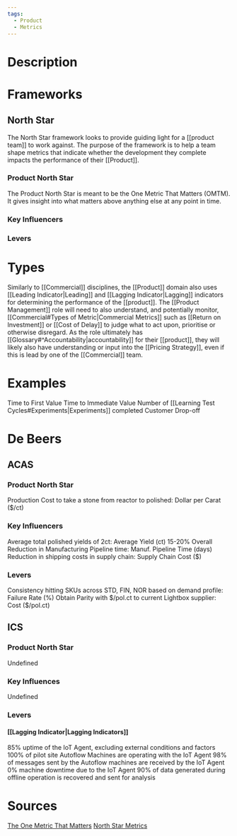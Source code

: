 ```yaml
---
tags:
  - Product
  - Metrics
---
```

# Description
# Frameworks
## North Star
The North Star framework looks to provide guiding light for a [[product team]] to work against. The purpose of the framework is to help a team shape metrics that indicate whether the development they complete impacts the performance of their [[Product]]. 
### Product North Star
The Product North Star is meant to be the One Metric That Matters (OMTM). It gives insight into what matters above anything else at any point in time. 
### Key Influencers
### Levers

# Types
Similarly to [[Commercial]] disciplines, the [[Product]] domain also uses [[Leading Indicator|Leading]] and [[Lagging Indicator|Lagging]] indicators for determining the performance of the [[product]]. The [[Product Management]] role  will need to also understand, and potentially monitor, [[Commercial#Types of Metric|Commercial Metrics]] such as [[Return on Investment]] or [[Cost of Delay]] to judge what to act upon, prioritise or otherwise disregard. As the role ultimately has [[Glossary#^Accountability|accountability]] for their [[product]], they will likely also have understanding or input into the [[Pricing Strategy]], even if this is lead by one of the [[Commercial]] team.
# Examples
Time to First Value
Time to Immediate Value
Number of [[Learning Test Cycles#Experiments|Experiments]] completed
Customer Drop-off

# De Beers
## ACAS
### Product North Star
Production Cost to take a stone from reactor to polished: Dollar per Carat ($/ct)
### Key Influencers
Average total polished yields of 2ct: Average Yield (ct)
15-20% Overall Reduction in Manufacturing Pipeline time: Manuf. Pipeline Time (days)
Reduction in shipping costs in supply chain: Supply Chain Cost ($)
### Levers
Consistency hitting SKUs across STD, FIN, NOR based on demand profile: Failure Rate (%)
Obtain Parity with \$/pol.ct to current Lightbox supplier: Cost (\$/pol.ct)
## ICS
### Product North Star
Undefined
### Key Influences
Undefined
### Levers
#### [[Lagging Indicator|Lagging Indicators]]
85% uptime of the IoT Agent, excluding external conditions and factors
100% of pilot site Autoflow Machines are operating with the IoT Agent
98% of messages sent by the Autoflow machines are received by the IoT Agent
0% machine downtime due to the IoT Agent
90% of data generated during offline operation is recovered and sent for analysis
# Sources
[The One Metric That Matters](https://growwithward.com/one-metric-that-matter/)
[North Star Metrics](https://growwithward.com/north-star-metric/)